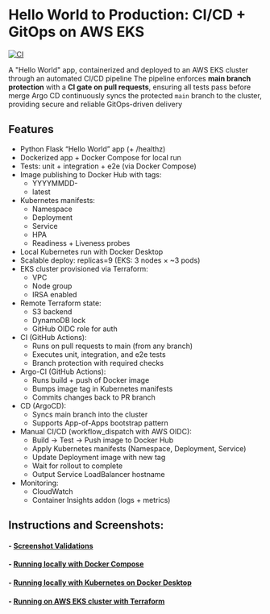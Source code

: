 # Hello World to Production: CI/CD + GitOps on AWS EKS
[![CI](https://github.com/s1natex/devops-cicd-demo/actions/workflows/ci.yml/badge.svg?branch=main)](https://github.com/s1natex/devops-cicd-demo/actions/workflows/ci.yml)

A "Hello World" app, containerized and deployed to an AWS EKS cluster through an automated CI/CD pipeline
The pipeline enforces **main branch protection** with a **CI gate on pull requests**, ensuring all tests pass before merge
Argo CD continuously syncs the protected `main` branch to the cluster, providing secure and reliable GitOps-driven delivery

## Features
- Python Flask “Hello World” app (+ /healthz)
- Dockerized app + Docker Compose for local run
- Tests: unit + integration + e2e (via Docker Compose)
- Image publishing to Docker Hub with tags:
  - YYYYMMDD-<shortSHA>
  - latest
- Kubernetes manifests:
  - Namespace
  - Deployment
  - Service
  - HPA
  - Readiness + Liveness probes
- Local Kubernetes run with Docker Desktop
- Scalable deploy: replicas=9 (EKS: 3 nodes × ~3 pods)
- EKS cluster provisioned via Terraform:
  - VPC
  - Node group
  - IRSA enabled
- Remote Terraform state:
  - S3 backend
  - DynamoDB lock
  - GitHub OIDC role for auth
- CI (GitHub Actions):
  - Runs on pull requests to main (from any branch)
  - Executes unit, integration, and e2e tests
  - Branch protection with required checks
- Argo-CI (GitHub Actions):
  - Runs build + push of Docker image
  - Bumps image tag in Kubernetes manifests
  - Commits changes back to PR branch
- CD (ArgoCD):
  - Syncs main branch into the cluster
  - Supports App-of-Apps bootstrap pattern
- Manual CI/CD (workflow_dispatch with AWS OIDC):
  - Build → Test → Push image to Docker Hub
  - Apply Kubernetes manifests (Namespace, Deployment, Service)
  - Update Deployment image with new tag
  - Wait for rollout to complete
  - Output Service LoadBalancer hostname
- Monitoring:
  - CloudWatch
  - Container Insights addon (logs + metrics)

## Instructions and Screenshots:
#### - [Screenshot Validations](./docs/ScreenshotValidation.md)
#### - [Running locally with Docker Compose](./docs/dockercompose.md)
#### - [Running locally with Kubernetes on Docker Desktop](./docs/localcluster.md)
#### - [Running on AWS EKS cluster with Terraform](./docs/ekscluster.md)
